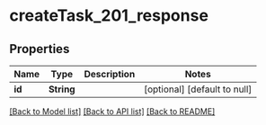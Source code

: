 # createTask_201_response
## Properties

| Name | Type | Description | Notes |
|------------ | ------------- | ------------- | -------------|
| **id** | **String** |  | [optional] [default to null] |

[[Back to Model list]](../README.md#documentation-for-models) [[Back to API list]](../README.md#documentation-for-api-endpoints) [[Back to README]](../README.md)

